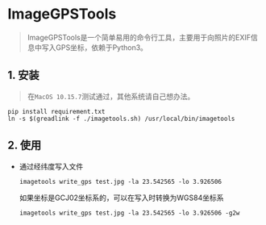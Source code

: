 # ImageGPSTools

> ImageGPSTools是一个简单易用的命令行工具，主要用于向照片的EXIF信息中写入GPS坐标，依赖于Python3。

## 1. 安装

> 在`MacOS 10.15.7`测试通过，其他系统请自己想办法。

```shell
pip install requirement.txt
ln -s $(greadlink -f ./imagetools.sh) /usr/local/bin/imagetools
```

## 2. 使用

- 通过经纬度写入文件

  ```shell
  imagetools write_gps test.jpg -la 23.542565 -lo 3.926506
  ```

  如果坐标是GCJ02坐标系的，可以在写入时转换为WGS84坐标系

  ```shell
  imagetools write_gps test.jpg -la 23.542565 -lo 3.926506 -g2w
  ```

  ​	

